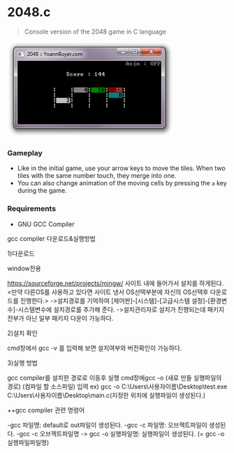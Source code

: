 # 2048.c

> Console version of the 2048 game in C language

![](screen.jpg)

### Gameplay
- Like in the initial game, use your arrow keys to move the tiles. When two tiles with the same number touch, they merge into one.
- You can also change animation of the moving cells by pressing the `a` key during the game.

### Requirements
- GNU GCC Compiler

gcc compiler 다운로드&실행방법

1)다운로드

window전용

https://sourceforge.net/projects/mingw/
사이트 내에 들어가서 설치를 하게된댜.
<만약 다른OS를 사용하고 있다면 사이트 냉서 OS선택부분에 자신의 OS선택후 다운로드를 진행한다.>
->설치경로를 기억하여 [제어판]-[시스템]-[고급시스템 설정]-[환경변수]-시스템변수에 설치경로를 추가해 준다.
->설치관리자로 설치가 진행되는데 패키지 전부가 아닌 일부 패키지 다운이 가능하다.

2)설치 확인

cmd창에서 gcc -v 를 입력해 보면 설치여부와 버전확인이 가능하다.

3)실행 방법

gcc compiler를 설치한 경로로 이동후 실행
cmd창에gcc -o (새로 만들 실행파일의 경로) (컴파일 할 소스파일) 입력
ex) gcc -o C:\Users\사용자이름\Desktop\test.exe C:\Users\사용자이름\Desktop\main.c(지정한 위치에 실행파일이 생성된다.)

++gcc compiler 관련 명령어

-gcc 파일명: default로 out파일이 생성된다.
-gcc -c 파일명: 오브젝트파일이 생성된다.
-gcc -c 오브젝트파일명 -> gcc -o 실행파일명: 실행파일이 생성된다.
    (= gcc -o 실행파일파일명)
